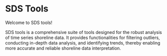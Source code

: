 # SDS Tools

Welcome to SDS tools!

SDS tools is a comprehensive suite of tools designed for the robust analysis of time series shoreline data. It provides functionalities for filtering outliers, conducting in-depth data analysis, and identifying trends, thereby enabling more accurate and reliable shoreline data interpretation.
